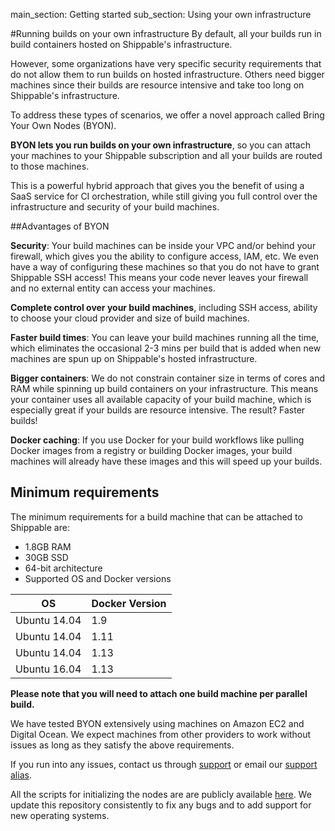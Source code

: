 main_section: Getting started
sub_section: Using your own infrastructure

#Running builds on your own infrastructure
By default, all your builds run in build containers hosted on Shippable's infrastructure.

However, some organizations have very specific security requirements that do not allow them to run builds on hosted infrastructure. Others need bigger machines since their builds are resource intensive and take too long on Shippable's infrastructure.

To address these types of scenarios, we offer a novel approach called Bring Your Own Nodes (BYON).

**BYON lets you run builds on your own infrastructure**, so you can attach your machines to your Shippable subscription and all your builds are routed to those machines.

This is a powerful hybrid approach that gives you the benefit of using a SaaS service for CI orchestration, while still giving you full control over the infrastructure and security of your build machines.

##Advantages of BYON

**Security**: Your build machines can be inside your VPC and/or behind your firewall, which  gives you the ability to configure access, IAM, etc. We even have a way of configuring these machines so that you do not have to grant Shippable SSH access! This means your code never leaves your firewall and no external entity can access your machines.

**Complete control over your build machines**, including SSH access, ability to choose your cloud provider and size of build machines.

**Faster build times**: You can leave your build machines running all the time, which eliminates the occasional 2-3 mins per build that is added when new machines are spun up on Shippable's hosted infrastructure.

**Bigger containers**: We do not constrain container size in terms of cores and RAM while spinning up build containers on your infrastructure. This means your container uses all available capacity of your build machine, which is especially great if your builds are resource intensive. The result? Faster builds!

**Docker caching**: If you use Docker for your build workflows like pulling Docker images from a registry or building Docker images, your build machines will already have these images and this will speed up your builds.

## Minimum requirements
The minimum requirements for a build machine that can be attached to Shippable are:

* 1.8GB RAM
* 30GB SSD
* 64-bit architecture
* Supported OS and Docker versions

|OS|Docker Version|
|---|---|
|Ubuntu 14.04|1.9|
|Ubuntu 14.04|1.11|
|Ubuntu 14.04|1.13|
|Ubuntu 16.04|1.13|

**Please note that you will need to attach one build machine per parallel build.**

We have tested BYON extensively using machines on Amazon EC2 and Digital Ocean. We expect machines from other providers to work without issues as long as they satisfy the above requirements.

If you run into any issues, contact us through [support](https://github.com/shippable/support/issues) or email our [support alias](mailto:support@shippable.com).

All the scripts for initializing the nodes are are publicly available [here](https://github.com/Shippable/node). We update this repository consistently to fix
any bugs and to add support for new operating systems.

